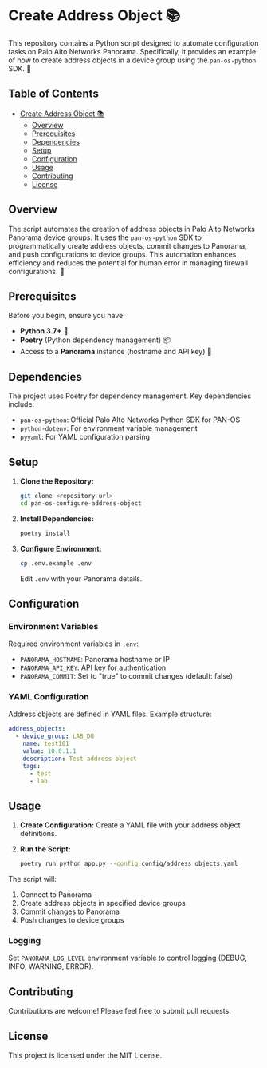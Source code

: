 # Create Address Object 📚

This repository contains a Python script designed to automate configuration tasks on Palo Alto Networks Panorama.
Specifically, it provides an example of how to create address objects in a device group using the `pan-os-python` SDK.
🚀

## Table of Contents

- [Create Address Object 📚](#create-address-object-)
  - [Overview](#overview)
  - [Prerequisites](#prerequisites)
  - [Dependencies](#dependencies)
  - [Setup](#setup)
  - [Configuration](#configuration)
  - [Usage](#usage)
  - [Contributing](#contributing)
  - [License](#license)

## Overview

The script automates the creation of address objects in Palo Alto Networks Panorama device groups. It uses the `pan-os-python`
SDK to programmatically create address objects, commit changes to Panorama, and push configurations to device groups. This automation enhances efficiency and reduces the potential for human error in managing firewall configurations. 🎯

## Prerequisites

Before you begin, ensure you have:

- **Python 3.7+** 🐍
- **Poetry** (Python dependency management) 📦
- Access to a **Panorama** instance (hostname and API key) 🔐

## Dependencies

The project uses Poetry for dependency management. Key dependencies include:

- `pan-os-python`: Official Palo Alto Networks Python SDK for PAN-OS
- `python-dotenv`: For environment variable management
- `pyyaml`: For YAML configuration parsing

## Setup

1. **Clone the Repository:**
   ```bash
   git clone <repository-url>
   cd pan-os-configure-address-object
   ```

2. **Install Dependencies:**
   ```bash
   poetry install
   ```

3. **Configure Environment:**
   ```bash
   cp .env.example .env
   ```
   Edit `.env` with your Panorama details.

## Configuration

### Environment Variables

Required environment variables in `.env`:
- `PANORAMA_HOSTNAME`: Panorama hostname or IP
- `PANORAMA_API_KEY`: API key for authentication
- `PANORAMA_COMMIT`: Set to "true" to commit changes (default: false)

### YAML Configuration

Address objects are defined in YAML files. Example structure:
```yaml
address_objects:
  - device_group: LAB_DG
    name: test101
    value: 10.0.1.1
    description: Test address object
    tags:
      - test
      - lab
```

## Usage

1. **Create Configuration:**
   Create a YAML file with your address object definitions.

2. **Run the Script:**
   ```bash
   poetry run python app.py --config config/address_objects.yaml
   ```

The script will:
1. Connect to Panorama
2. Create address objects in specified device groups
3. Commit changes to Panorama
4. Push changes to device groups

### Logging

Set `PANORAMA_LOG_LEVEL` environment variable to control logging (DEBUG, INFO, WARNING, ERROR).

## Contributing

Contributions are welcome! Please feel free to submit pull requests.

## License

This project is licensed under the MIT License.